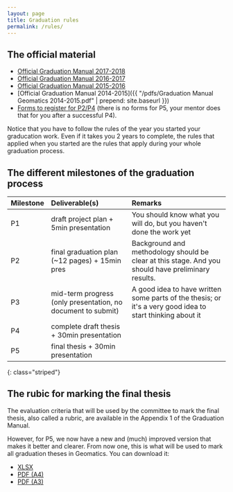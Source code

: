 ```yaml
---
layout: page
title: Graduation rules
permalink: /rules/
---
```


## The official material

  
  - [Official Graduation Manual 2017-2018](http://studenten.tudelft.nl/fileadmin/Files/studentenportal/os/BKspecifiek/Graduation_Manual_Geomatics_2017-2018.pdf)
  - [Official Graduation Manual 2016-2017](GraduationManualGeomatics2016-2017F161216.pdf)
  - [Official Graduation Manual 2015-2016](http://studenten.tudelft.nl/fileadmin/Files/studentenportal/os/BKspecifiek/Graduation_Manual_Geomatics_2015-2016.pdf)
  - [Official Graduation Manual 2014-2015]({{ "/pdfs/Graduation Manual Geomatics 2014-2015.pdf" | prepend: site.baseurl }}) 
  - [Forms to register for P2/P4](http://studenten.tudelft.nl/en/students/faculty-specific/architecture/forms/) (there is no forms for P5, your mentor does that for you after a successful P4).

Notice that you have to follow the rules of the year you started your graducation work.
Even if it takes you 2 years to complete, the rules that applied when you started are the rules that apply during your whole graduation process.


## The different milestones of the graduation process 

  | Milestone | Deliverable(s) | Remarks |
  |:----------|:---------------|:--------|
  | P1        | draft project plan + 5min presentation | You should know what you will do, but you haven't done the work yet  |
  | P2        | final graduation plan (~12 pages) + 15min pres | Background and methodology should be clear at this stage. And you should have preliminary results. |
  | P3        | mid-term progress (only presentation, no document to submit) | A good idea to have written some parts of the thesis; or it's a very good idea to start thinking about it  |
  | P4        | complete draft thesis + 30min presentation |  |
  | P5        | final thesis + 30min presentation |  |
  {: class="striped"}


## The rubic for marking the final thesis

The evaluation criteria that will be used by the committee to mark the final thesis, also called a rubric, are available in the Appendix 1 of the Graduation Manual.

However, for P5, we now have a new and (much) improved version that makes it better and clearer. 
From now one, this is what will be used to mark all graduation theses in Geomatics.
You can download it:

  - [XLSX](Rubric_Geomatics_2017-04-12.xlsx)
  - [PDF (A4)](Rubric_Geomatics_A4.pdf)
  - [PDF (A3)](Rubric_Geomatics_A3.pdf)
